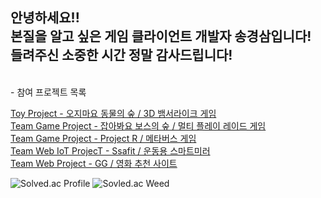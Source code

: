 안녕하세요!! <br>
본질을 알고 싶은 게임 클라이언트 개발자 송경삼입니다!<br>
들려주신 소중한 시간 정말 감사드립니다!
---
<br>
- 참여 프로젝트 목록 <br/>

[Toy Project - 오지마요 동물의 숲 / 3D 뱀서라이크 게임](https://github.com/SuGyoungIn/GG)<br/>
[Team Game Project - 잡아봐요 보스의 숲 / 멀티 플레이 레이드 게임](https://github.com/SuGyoungIn/GG)<br/>
[Team Game Project - Project R / 메타버스 게임](https://github.com/SuGyoungIn/GG)<br/>
[Team Web IoT ProjecT - Ssafit / 운동용 스마트미러](https://github.com/SuGyoungIn/GG)<br/>
[Team Web Project - GG / 영화 추천 사이트](https://github.com/SuGyoungIn/GG)<br/>

![Solved.ac Profile](http://mazassumnida.wtf/api/v2/generate_badge?boj=rud7tka)
![Sovled.ac Weed](https://mazandi.herokuapp.com/api?handle=rud7tka&theme=warm)
